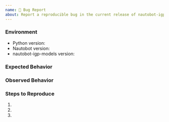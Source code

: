 ```yaml
---
name: 🐛 Bug Report
about: Report a reproducible bug in the current release of nautobot-igp-models
---
```


### Environment
* Python version:  <!-- Example: 3.11.4 -->
* Nautobot version:  <!-- Example: 2.0.0 -->
* nautobot-igp-models version:  <!-- Example: 1.0.0 -->

<!-- What did you expect to happen? -->
### Expected Behavior


<!-- What happened instead? -->
### Observed Behavior

<!--
    Describe in detail the exact steps that someone else can take to reproduce
    this bug using the current release.
-->
### Steps to Reproduce
1.
2.
3.
